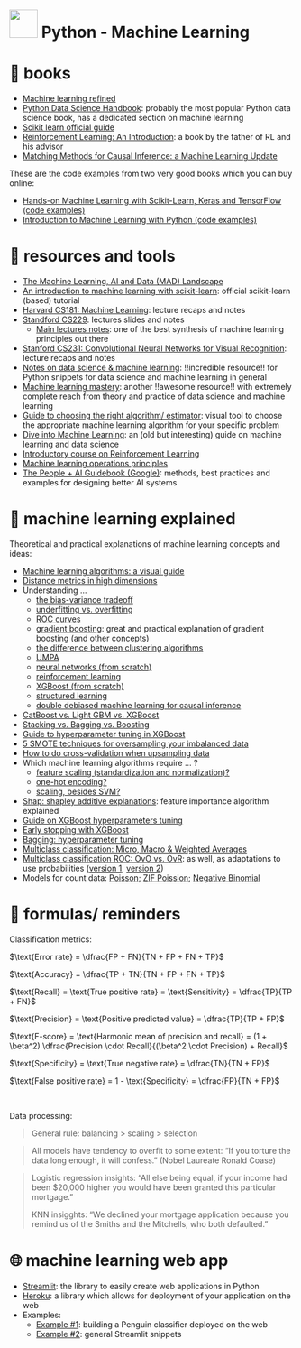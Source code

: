 # <img height=50 src="https://cdn.jsdelivr.net/gh/devicons/devicon/icons/python/python-original.svg" /> Python - Machine Learning

# 📖 books
- [Machine learning refined](https://jermwatt.github.io/machine_learning_refined/)
- [Python Data Science Handbook](https://jakevdp.github.io/PythonDataScienceHandbook/): probably the most popular Python data science book, has a dedicated section on machine learning
- [Scikit learn official guide](https://scikit-learn.org/stable/user_guide.html)
- [Reinforcement Learning: An Introduction](http://incompleteideas.net/book/the-book-2nd.html): a book by the father of RL and his advisor
- [Matching Methods for Causal Inference: a Machine Learning Update](https://humboldt-wi.github.io/blog/research/applied_predictive_modeling_19/matching_methods/)

These are the code examples from two very good books which you can buy online:
- [Hands-on Machine Learning with Scikit-Learn, Keras and TensorFlow (code examples)](https://github.com/ageron/handson-ml2)
- [Introduction to Machine Learning with Python (code examples)](https://github.com/amueller/introduction_to_ml_with_python)

# 🔨 resources and tools
- [The Machine Learning, AI and Data (MAD) Landscape](https://mattturck.com/data2021/)
- [An introduction to machine learning with scikit-learn](https://scikit-learn.org/stable/tutorial/basic/tutorial.html): official scikit-learn (based) tutorial
- [Harvard CS181: Machine Learning](https://harvard-ml-courses.github.io/cs181-web/): lecture recaps and notes
- [Standford CS229](https://cs229.stanford.edu/): lectures slides and notes
	- [Main lectures notes](https://cs229.stanford.edu/notes2022fall/main_notes.pdf): one of the best synthesis of machine learning principles out there
- [Stanford CS231: Convolutional Neural Networks for Visual Recognition](https://cs231n.github.io/): lecture recaps and notes
- [Notes on data science & machine learning](https://chrisalbon.com/): ‼️incredible resource‼️ for Python snippets for data science and machine learning in general
- [Machine learning mastery](https://machinelearningmastery.com/start-here/#getstarted): another ‼️awesome resource‼️ with extremely complete reach from theory and practice of data science and machine learning
- [Guide to choosing the right algorithm/ estimator](https://scikit-learn.org/stable/tutorial/machine_learning_map/): visual tool to choose the appropriate machine learning algorithm for your specific problem
- [Dive into Machine Learning](https://github.com/metjush/dive-into-machine-learning): an (old but interesting) guide on machine learning and data science
- [Introductory course on Reinforcement Learning](https://www.davidsilver.uk/teaching/)
- [Machine learning operations principles](https://ml-ops.org/content/mlops-principles)
- [The People + AI Guidebook (Google)](https://pair.withgoogle.com/guidebook/): methods, best practices and examples for designing better AI systems

# 🤔 machine learning explained
Theoretical and practical explanations of machine learning concepts and ideas:
- [Machine learning algorithms: a visual guide](https://chart-studio.plotly.com/create/?fid=SolClover%3A40&utm_source=pocket_mylist#/)
- [Distance metrics in high dimensions](https://towardsdatascience.com/the-surprising-behaviour-of-distance-metrics-in-high-dimensions-c2cb72779ea6)
- Understanding ... 
	- [the bias-variance tradeoff](http://scott.fortmann-roe.com/docs/BiasVariance.html)
	- [underfitting vs. overfitting](https://scikit-learn.org/stable/auto_examples/model_selection/plot_underfitting_overfitting.html)
	- [ROC curves](http://www.navan.name/roc/)
	- [gradient boosting](https://explained.ai/gradient-boosting/): great and practical explanation of gradient boosting (and other concepts)
	- [the difference between clustering algorithms](https://scikit-learn.org/stable/auto_examples/cluster/plot_cluster_comparison.html)
	- [UMPA](https://pair-code.github.io/understanding-umap/)
	- [neural networks (from scratch)](https://www.youtube.com/playlist?list=PLQVvvaa0QuDcjD5BAw2DxE6OF2tius3V3)
	- [reinforcement learning](https://towardsdatascience.com/reinforcement-learning-101-e24b50e1d292)
	- [XGBoost (from scratch)](https://medium.com/analytics-vidhya/what-makes-xgboost-so-extreme-e1544a4433bb)
	- [structured learning](https://pystruct.github.io/intro.html)
	- [double debiased machine learning for causal inference](https://towardsdatascience.com/double-debiased-machine-learning-part-1-of-2-eb767a59975b)
- [CatBoost vs. Light GBM vs. XGBoost](https://towardsdatascience.com/catboost-vs-light-gbm-vs-xgboost-5f93620723db)
- [Stacking vs. Bagging vs. Boosting](https://mksaad.wordpress.com/2019/12/21/stacking-vs-bagging-vs-boosting/)
- [Guide to hyperparameter tuning in XGBoost](https://www.analyticsvidhya.com/blog/2016/03/complete-guide-parameter-tuning-xgboost-with-codes-python/)
- [5 SMOTE techniques for oversampling your imbalanced data](https://towardsdatascience.com/5-smote-techniques-for-oversampling-your-imbalance-data-b8155bdbe2b5)
- [How to do cross-validation when upsampling data](https://kiwidamien.github.io/how-to-do-cross-validation-when-upsampling-data.html)
- Which machine learning algorithms require ... ?
	- [feature scaling (standardization and normalization)?](https://www.kaggle.com/getting-started/159643)
	- [one-hot encoding?](https://stats.stackexchange.com/questions/288095/what-algorithms-require-one-hot-encoding)
	- [scaling, besides SVM?](https://stats.stackexchange.com/questions/244507/what-algorithms-need-feature-scaling-beside-from-svm)
- [Shap: shapley additive explanations](https://towardsdatascience.com/a-novel-approach-to-feature-importance-shapley-additive-explanations-d18af30fc21b): feature importance algorithm explained
- [Guide on XGBoost hyperparameters tuning](https://www.kaggle.com/code/prashant111/a-guide-on-xgboost-hyperparameters-tuning/notebook)
- [Early stopping with XGBoost](https://machinelearningmastery.com/avoid-overfitting-by-early-stopping-with-xgboost-in-python/)
- [Bagging: hyperparameter tuning](https://www.kaggle.com/code/juanmah/tactic-03-hyperparameter-optimization-bagging)
- [Multiclass classification: Micro, Macro & Weighted Averages](https://towardsdatascience.com/micro-macro-weighted-averages-of-f1-score-clearly-explained-b603420b292f)
- [Multiclass classification ROC: OvO vs. OvR](https://towardsdatascience.com/multiclass-classification-evaluation-with-roc-curves-and-roc-auc-294fd4617e3a): as well, as adaptations to use probabilities ([version 1](https://medium.com/@plog397/auc-roc-curve-scoring-function-for-multi-class-classification-9822871a6659), [version 2](https://github.com/scikit-learn/scikit-learn/issues/18676))
- Models for count data: [Poisson](https://scikit-learn.org/stable/auto_examples/linear_model/plot_poisson_regression_non_normal_loss.html); [ZIF Poission](https://timeseriesreasoning.com/contents/zero-inflated-poisson-regression-model/); [Negative Binomial](https://timeseriesreasoning.com/contents/negative-binomial-regression-model/)


# 📝 formulas/ reminders

Classification metrics:

$\text{Error rate} = \dfrac{FP + FN}{TN + FP + FN + TP}$

$\text{Accuracy} = \dfrac{TP + TN}{TN + FP + FN + TP}$

$\text{Recall} = \text{True positive rate} = \text{Sensitivity} = \dfrac{TP}{TP + FN}$

$\text{Precision} = \text{Positive predicted value} = \dfrac{TP}{TP + FP}$

$\text{F-score} = \text{Harmonic mean of precision and recall} = (1 + \beta^2) \dfrac{Precision \cdot Recall}{(\beta^2 \cdot Precision) + Recall}$

$\text{Specificity} = \text{True negative rate} = \dfrac{TN}{TN + FP}$

$\text{False positive rate} = 1 - \text{Specificity} = \dfrac{FP}{TN + FP}$ 

<br>

Data processing:
> General rule: balancing > scaling > selection

> All models have tendency to overfit to some extent: “If you torture the data long enough, it will confess.” (Nobel Laureate Ronald Coase)


> Logistic regression insights: “All else being equal, if your income had been $20,000 higher you would have been granted this particular mortgage.”
> 
> KNN insigghts: “We declined your mortgage application because you remind us of the Smiths and the Mitchells, who both defaulted.”



# 🌐 machine learning web app
- [Streamlit](https://docs.streamlit.io/): the library to easily create web applications in Python
- [Heroku](https://devcenter.heroku.com/): a library which allows for deployment of your application on the web
- Examples:
	- [Example #1](https://towardsdatascience.com/how-to-build-a-data-science-web-app-in-python-penguin-classifier-2f101ac389f3): building a Penguin classifier deployed on the web
	- [Example #2](https://towardsdatascience.com/how-to-write-web-apps-using-simple-python-for-data-scientists-a227a1a01582): general Streamlit snippets

